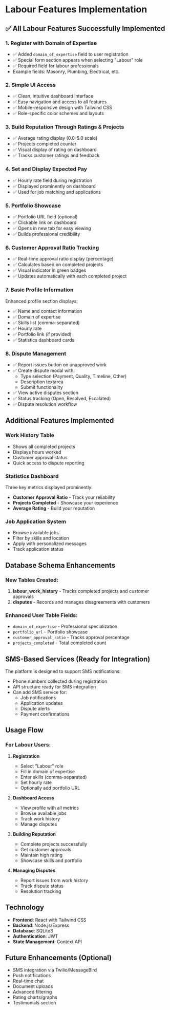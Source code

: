 # Labour Features Implementation

## ✅ All Labour Features Successfully Implemented

### 1. **Register with Domain of Expertise**
- ✅ Added `domain_of_expertise` field to user registration
- ✅ Special form section appears when selecting "Labour" role
- ✅ Required field for labour professionals
- Example fields: Masonry, Plumbing, Electrical, etc.

### 2. **Simple UI Access**
- ✅ Clean, intuitive dashboard interface
- ✅ Easy navigation and access to all features
- ✅ Mobile-responsive design with Tailwind CSS
- ✅ Role-specific color schemes and layouts

### 3. **Build Reputation Through Ratings & Projects**
- ✅ Average rating display (0.0-5.0 scale)
- ✅ Projects completed counter
- ✅ Visual display of rating on dashboard
- ✅ Tracks customer ratings and feedback

### 4. **Set and Display Expected Pay**
- ✅ Hourly rate field during registration
- ✅ Displayed prominently on dashboard
- ✅ Used for job matching and applications

### 5. **Portfolio Showcase**
- ✅ Portfolio URL field (optional)
- ✅ Clickable link on dashboard
- ✅ Opens in new tab for easy viewing
- ✅ Builds professional credibility

### 6. **Customer Approval Ratio Tracking**
- ✅ Real-time approval ratio display (percentage)
- ✅ Calculates based on completed projects
- ✅ Visual indicator in green badges
- ✅ Updates automatically with each completed project

### 7. **Basic Profile Information**
Enhanced profile section displays:
- ✅ Name and contact information
- ✅ Domain of expertise
- ✅ Skills list (comma-separated)
- ✅ Hourly rate
- ✅ Portfolio link (if provided)
- ✅ Statistics dashboard cards

### 8. **Dispute Management**
- ✅ Report issues button on unapproved work
- ✅ Create dispute modal with:
  - Type selection (Payment, Quality, Timeline, Other)
  - Description textarea
  - Submit functionality
- ✅ View active disputes section
- ✅ Status tracking (Open, Resolved, Escalated)
- ✅ Dispute resolution workflow

## Additional Features Implemented

### Work History Table
- Shows all completed projects
- Displays hours worked
- Customer approval status
- Quick access to dispute reporting

### Statistics Dashboard
Three key metrics displayed prominently:
- **Customer Approval Ratio** - Track your reliability
- **Projects Completed** - Showcase your experience  
- **Average Rating** - Build your reputation

### Job Application System
- Browse available jobs
- Filter by skills and location
- Apply with personalized messages
- Track application status

## Database Schema Enhancements

### New Tables Created:
1. **labour_work_history** - Tracks completed projects and customer approvals
2. **disputes** - Records and manages disagreements with customers

### Enhanced User Table Fields:
- `domain_of_expertise` - Professional specialization
- `portfolio_url` - Portfolio showcase
- `customer_approval_ratio` - Tracks approval percentage
- `projects_completed` - Total completed count

## SMS-Based Services (Ready for Integration)

The platform is designed to support SMS notifications:
- Phone numbers collected during registration
- API structure ready for SMS integration
- Can add SMS service for:
  - Job notifications
  - Application updates
  - Dispute alerts
  - Payment confirmations

## Usage Flow

### For Labour Users:

1. **Registration**
   - Select "Labour" role
   - Fill in domain of expertise
   - Enter skills (comma-separated)
   - Set hourly rate
   - Optionally add portfolio URL

2. **Dashboard Access**
   - View profile with all metrics
   - Browse available jobs
   - Track work history
   - Manage disputes

3. **Building Reputation**
   - Complete projects successfully
   - Get customer approvals
   - Maintain high rating
   - Showcase skills and portfolio

4. **Managing Disputes**
   - Report issues from work history
   - Track dispute status
   - Resolution tracking

## Technology

- **Frontend**: React with Tailwind CSS
- **Backend**: Node.js/Express
- **Database**: SQLite3
- **Authentication**: JWT
- **State Management**: Context API

## Future Enhancements (Optional)

- SMS integration via Twilio/MessageBird
- Push notifications
- Real-time chat
- Document uploads
- Advanced filtering
- Rating charts/graphs
- Testimonials section

